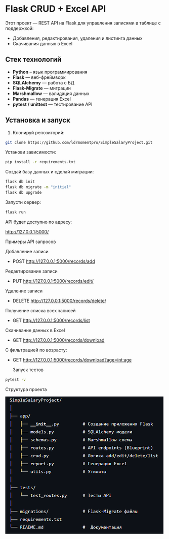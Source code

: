 # Flask CRUD + Excel API

Этот проект — REST API на Flask для управления записями в таблице с поддержкой:  
- Добавления, редактирования, удаления и листинга данных  
- Скачивания данных в Excel  

## Стек технологий

- **Python** – язык программирования  
- **Flask** — веб-фреймворк  
- **SQLAlchemy** — работа с БД  
- **Flask-Migrate** — миграции  
- **Marshmallow** — валидация данных  
- **Pandas** — генерация Excel  
- **pytest / unittest** — тестирование API  

## Установка и запуск

1. Клонируй репозиторий:  
```bash
git clone https://github.com/ldrmomentpro/SimpleSalaryProject.git
```
Установи зависимости:

```bash
pip install -r requirements.txt
```
Создай базу данных и сделай миграции:

```bash
flask db init
flask db migrate -m "initial"
flask db upgrade
```
Запусти сервер:

```bash
flask run
```
API будет доступно по адресу:

http://127.0.0.1:5000/

Примеры API запросов

Добавление записи
- POST http://127.0.0.1:5000/records/add

Редактирование записи
- PUT http://127.0.0.1:5000/records/edit/<id>

Удаление записи
- DELETE http://127.0.0.1:5000/records/delete/<id>

Получение списка всех записей
- GET http://127.0.0.1:5000/records/list

Скачивание данных в Excel
- GET http://127.0.0.1:5000/records/download
  
С фильтрацией по возрасту:
- GET http://127.0.0.1:5000/records/download?age=<int:age>
  
  Запуск тестов
```bash
pytest -v
```

Структура проекта

![Структура проекта](images/file_structure.png)
